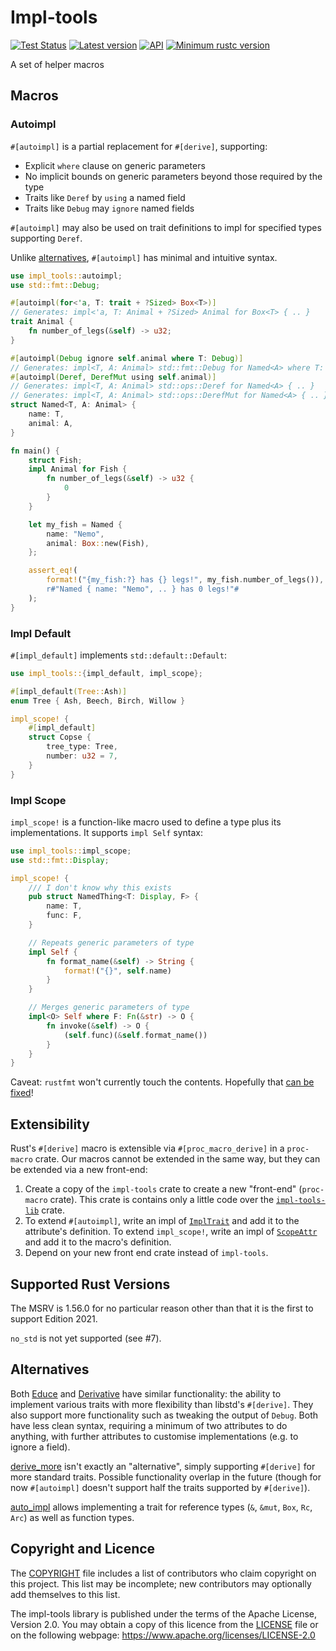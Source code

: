 Impl-tools
=======

[![Test Status](https://github.com/kas-gui/impl-tools/workflows/Tests/badge.svg?event=push)](https://github.com/kas-gui/impl-tools/actions)
[![Latest version](https://img.shields.io/crates/v/impl-tools.svg)](https://crates.io/crates/impl-tools)
[![API](https://docs.rs/impl-tools/badge.svg)](https://docs.rs/impl-tools)
[![Minimum rustc version](https://img.shields.io/badge/rustc-1.56+-lightgray.svg)](https://github.com/kas-gui/impl-tools#supported-rust-versions)

A set of helper macros


Macros
------

### Autoimpl

`#[autoimpl]` is a partial replacement for `#[derive]`, supporting:

-   Explicit `where` clause on generic parameters
-   No implicit bounds on generic parameters beyond those required by the type
-   Traits like `Deref` by `using` a named field
-   Traits like `Debug` may `ignore` named fields

`#[autoimpl]` may also be used on trait definitions to impl for specified types
supporting `Deref`.

Unlike [alternatives](#alternatives), `#[autoimpl]` has minimal and intuitive syntax.

```rust
use impl_tools::autoimpl;
use std::fmt::Debug;

#[autoimpl(for<'a, T: trait + ?Sized> Box<T>)]
// Generates: impl<'a, T: Animal + ?Sized> Animal for Box<T> { .. }
trait Animal {
    fn number_of_legs(&self) -> u32;
}

#[autoimpl(Debug ignore self.animal where T: Debug)]
// Generates: impl<T, A: Animal> std::fmt::Debug for Named<A> where T: Debug { .. }
#[autoimpl(Deref, DerefMut using self.animal)]
// Generates: impl<T, A: Animal> std::ops::Deref for Named<A> { .. }
// Generates: impl<T, A: Animal> std::ops::DerefMut for Named<A> { .. }
struct Named<T, A: Animal> {
    name: T,
    animal: A,
}

fn main() {
    struct Fish;
    impl Animal for Fish {
        fn number_of_legs(&self) -> u32 {
            0
        }
    }

    let my_fish = Named {
        name: "Nemo",
        animal: Box::new(Fish),
    };

    assert_eq!(
        format!("{my_fish:?} has {} legs!", my_fish.number_of_legs()),
        r#"Named { name: "Nemo", .. } has 0 legs!"#
    );
}
```

### Impl Default

`#[impl_default]` implements `std::default::Default`:

```rust
use impl_tools::{impl_default, impl_scope};

#[impl_default(Tree::Ash)]
enum Tree { Ash, Beech, Birch, Willow }

impl_scope! {
    #[impl_default]
    struct Copse {
        tree_type: Tree,
        number: u32 = 7,
    }
}
```

### Impl Scope

`impl_scope!` is a function-like macro used to define a type plus its
implementations. It supports `impl Self` syntax:

```rust
use impl_tools::impl_scope;
use std::fmt::Display;

impl_scope! {
    /// I don't know why this exists
    pub struct NamedThing<T: Display, F> {
        name: T,
        func: F,
    }

    // Repeats generic parameters of type
    impl Self {
        fn format_name(&self) -> String {
            format!("{}", self.name)
        }
    }

    // Merges generic parameters of type
    impl<O> Self where F: Fn(&str) -> O {
        fn invoke(&self) -> O {
            (self.func)(&self.format_name())
        }
    }
}
```

Caveat: `rustfmt` won't currently touch the contents. Hopefully that
[can be fixed](https://github.com/rust-lang/rustfmt/issues/5254)!


Extensibility
-------------

Rust's `#[derive]` macro is extensible via `#[proc_macro_derive]` in a `proc-macro` crate. Our macros cannot be extended in the same way, but they can be extended via a new front-end:

1.  Create a copy of the `impl-tools` crate to create a new "front-end" (`proc-macro` crate).
    This crate is contains only a little code over the [`impl-tools-lib`] crate.
2.  To extend `#[autoimpl]`, write an impl of [`ImplTrait`] and add it to the attribute's definition.
    To extend `impl_scope!`, write an impl of [`ScopeAttr`] and add it to the macro's definition.
3.  Depend on your new front end crate instead of `impl-tools`.

[`impl-tools-lib`]: https://docs.rs/impl-tools-lib/
[`ImplTrait`]: https://docs.rs/impl-tools-lib/latest/impl_tools_lib/autoimpl/trait.ImplTrait.html
[`ScopeAttr`]: https://docs.rs/impl-tools-lib/latest/impl_tools_lib/trait.ScopeAttr.html

Supported Rust Versions
------------------------------

The MSRV is 1.56.0 for no particular reason other than that it is the first to support Edition 2021.

`no_std` is not yet supported (see #7).


Alternatives
------------

Both [Educe](https://crates.io/crates/educe) and [Derivative](https://crates.io/crates/derivative)
have similar functionality: the ability to implement various traits with more flexibility than
libstd's `#[derive]`. They also support more functionality such as tweaking the output of `Debug`.
Both have less clean syntax, requiring a minimum of two attributes to do anything, with further
attributes to customise implementations (e.g. to ignore a field).

[derive_more](https://crates.io/crates/derive_more) isn't exactly an "alternative", simply
supporting `#[derive]` for more standard traits. Possible functionality overlap in the future
(though for now `#[autoimpl]` doesn't support half the traits supported by `#[derive]`).

[auto_impl](https://crates.io/crates/auto_impl/) allows implementing a trait for reference types
(`&`, `&mut`, `Box`, `Rc`, `Arc`) as well as function types.


Copyright and Licence
---------------------

The [COPYRIGHT](COPYRIGHT) file includes a list of contributors who claim
copyright on this project. This list may be incomplete; new contributors may
optionally add themselves to this list.

The impl-tools library is published under the terms of the Apache License, Version 2.0.
You may obtain a copy of this licence from the [LICENSE](LICENSE) file or on
the following webpage: <https://www.apache.org/licenses/LICENSE-2.0>

